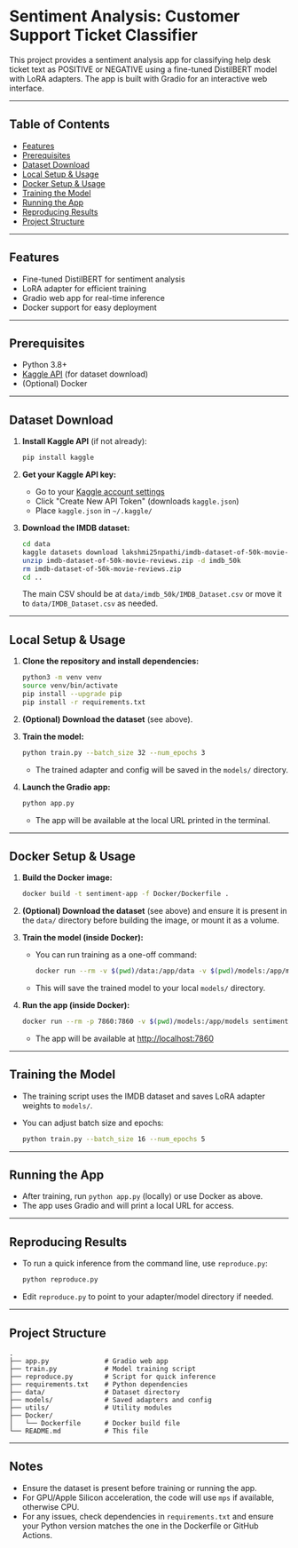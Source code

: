 # Sentiment Analysis: Customer Support Ticket Classifier

This project provides a sentiment analysis app for classifying help desk ticket text as POSITIVE or NEGATIVE using a fine-tuned DistilBERT model with LoRA adapters. The app is built with Gradio for an interactive web interface.

---

## Table of Contents

- [Features](#features)
- [Prerequisites](#prerequisites)
- [Dataset Download](#dataset-download)
- [Local Setup & Usage](#local-setup--usage)
- [Docker Setup & Usage](#docker-setup--usage)
- [Training the Model](#training-the-model)
- [Running the App](#running-the-app)
- [Reproducing Results](#reproducing-results)
- [Project Structure](#project-structure)

---

## Features

- Fine-tuned DistilBERT for sentiment analysis
- LoRA adapter for efficient training
- Gradio web app for real-time inference
- Docker support for easy deployment

---

## Prerequisites

- Python 3.8+
- [Kaggle API](https://github.com/Kaggle/kaggle-api) (for dataset download)
- (Optional) Docker

---

## Dataset Download

1. **Install Kaggle API** (if not already):

   ```bash
   pip install kaggle
   ```

2. **Get your Kaggle API key:**
   - Go to your [Kaggle account settings](https://www.kaggle.com/account)
   - Click "Create New API Token" (downloads `kaggle.json`)
   - Place `kaggle.json` in `~/.kaggle/`
3. **Download the IMDB dataset:**

   ```bash
   cd data
   kaggle datasets download lakshmi25npathi/imdb-dataset-of-50k-movie-reviews
   unzip imdb-dataset-of-50k-movie-reviews.zip -d imdb_50k
   rm imdb-dataset-of-50k-movie-reviews.zip
   cd ..
   ```

   The main CSV should be at `data/imdb_50k/IMDB_Dataset.csv` or move it to `data/IMDB_Dataset.csv` as needed.

---

## Local Setup & Usage

1. **Clone the repository and install dependencies:**

   ```bash
   python3 -m venv venv
   source venv/bin/activate
   pip install --upgrade pip
   pip install -r requirements.txt
   ```

2. **(Optional) Download the dataset** (see above).
3. **Train the model:**

   ```bash
   python train.py --batch_size 32 --num_epochs 3
   ```

   - The trained adapter and config will be saved in the `models/` directory.
4. **Launch the Gradio app:**

   ```bash
   python app.py
   ```

   - The app will be available at the local URL printed in the terminal.

---

## Docker Setup & Usage

1. **Build the Docker image:**

   ```bash
   docker build -t sentiment-app -f Docker/Dockerfile .
   ```

2. **(Optional) Download the dataset** (see above) and ensure it is present in the `data/` directory before building the image, or mount it as a volume.
3. **Train the model (inside Docker):**
   - You can run training as a one-off command:

     ```bash
     docker run --rm -v $(pwd)/data:/app/data -v $(pwd)/models:/app/models sentiment-app python train.py --batch_size 32 --num_epochs 3
     ```

   - This will save the trained model to your local `models/` directory.
4. **Run the app (inside Docker):**

   ```bash
   docker run --rm -p 7860:7860 -v $(pwd)/models:/app/models sentiment-app
   ```

   - The app will be available at [http://localhost:7860](http://localhost:7860)

---

## Training the Model

- The training script uses the IMDB dataset and saves LoRA adapter weights to `models/`.
- You can adjust batch size and epochs:

  ```bash
  python train.py --batch_size 16 --num_epochs 5
  ```

---

## Running the App

- After training, run `python app.py` (locally) or use Docker as above.
- The app uses Gradio and will print a local URL for access.

---

## Reproducing Results

- To run a quick inference from the command line, use `reproduce.py`:

  ```bash
  python reproduce.py
  ```

- Edit `reproduce.py` to point to your adapter/model directory if needed.

---

## Project Structure

```
.
├── app.py              # Gradio web app
├── train.py            # Model training script
├── reproduce.py        # Script for quick inference
├── requirements.txt    # Python dependencies
├── data/               # Dataset directory
├── models/             # Saved adapters and config
├── utils/              # Utility modules
├── Docker/
│   └── Dockerfile      # Docker build file
└── README.md           # This file
```

---

## Notes

- Ensure the dataset is present before training or running the app.
- For GPU/Apple Silicon acceleration, the code will use `mps` if available, otherwise CPU.
- For any issues, check dependencies in `requirements.txt` and ensure your Python version matches the one in the Dockerfile or GitHub Actions.
